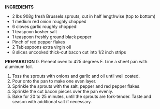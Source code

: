 **INGREDIENTS**
* 2 lbs 908g fresh Brussels sprouts, cut in half lengthwise (top to bottom)
* 1 medium red onion roughly chopped
* 6 cloves garlic roughly chopped
* 1 teaspoon kosher salt
* 1 teaspoon freshly ground black pepper
* Pinch of red pepper flakes
* 2 Tablespoons extra virgin oil
* 8 slices uncooked thick-cut bacon cut into 1/2 inch strips

**PREPARATION**
0. Preheat oven to 425 degrees F. Line a sheet pan with aluminum foil.
1. Toss the sprouts with onions and garlic and oil until well coated.
2. Pour onto the pan to make one even layer.
3. Sprinkle the sprouts with the salt, pepper and red pepper flakes.  
4. Sprinkle the cut bacon pieces over the pan evenly. 
5. Bake for 20 to 25 minutes, until the sprouts are fork-tender. Taste and season with additional salt if necessary.
